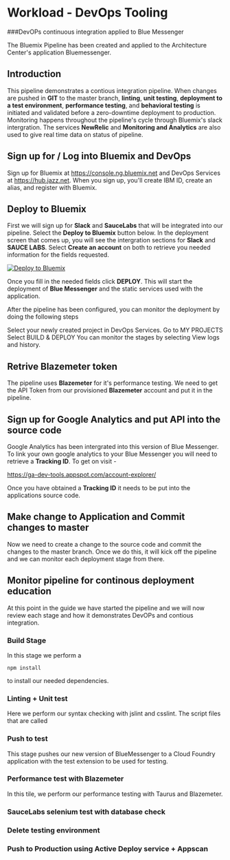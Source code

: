 # Workload - DevOps Tooling

###DevOPs continuous integration applied to Blue Messenger

The Bluemix Pipeline has been created and applied to the Architecture Center's application Bluemessenger.

## Introduction

This pipeline demonstrates a contious integration pipeline. When changes are pushed in **GIT** to the master branch, **linting**, **unit testing**, **deployment to a test environment**, **performance testing**, and **behavioral testing** is initiated and validated before a zero-downtime deployment to production.
Monitoring happens throughout the pipeline's cycle through Bluemix's slack intergration. The services **NewRelic** and **Monitoring and Analytics** are also used to give real time data on status of pipeline.

## Sign up for / Log into Bluemix and DevOps

Sign up for Bluemix at https://console.ng.bluemix.net and DevOps Services at https://hub.jazz.net.
When you sign up, you'll create IBM ID, create an alias, and register with Bluemix. 


## Deploy to Bluemix

First we will sign up for **Slack** and **SauceLabs** that will be integrated into our pipeline. Select the **Deploy to Bluemix** button below. In the deployment screen that comes up, you will see the intergration sections for **Slack** and **SAUCE LABS**. Select **Create an account** on both to retrieve you needed information for the fields requested.

 [![Deploy to Bluemix](https://bluemix.net/deploy/button.png)](https://bluemix.net/deploy?repository=https://github.com/wprichar/DevOPs-tooling.git)
 

Once you fill in the needed fields click **DEPLOY**. This will start the deployment of **Blue Messenger** and the static services used with the application. 

 After the pipeline has been configured, you can monitor the deployment by doing the following steps

Select your newly created project in DevOps Services.
Go to MY PROJECTS
Select BUILD & DEPLOY
You can monitor the stages by selecting View logs and history.
 
 ## Retrive Blazemeter token 
 
 The pipeline uses **Blazemeter** for it's performance testing. We need to get the API Token from our provisioned **Blazemeter** account and put it in the pipeline.

## Sign up for Google Analytics and put API into the source code

Google Analytics has been intergrated into this version of Blue Messenger. To link your own google analytics to your Blue Messenger you will need to retrieve a **Tracking ID**. To get on visit - 

https://ga-dev-tools.appspot.com/account-explorer/

Once you have obtained a **Tracking ID** it needs to be put into the applications source code. 

## Make change to Application and Commit changes to master

Now we need to create a change to the source code and commit the changes to the master branch. Once we do this, it will kick off the pipeline and we can monitor each deployment stage from there.

## Monitor pipeline for continous deployment education

At this point in the guide we have started the pipeline and we will now review each stage and how it demonstrates DevOPs and contious integration. 

### Build Stage

In this stage we perform a
```
npm install
```

to install our needed dependencies.

### Linting + Unit test

Here we perform our syntax checking with jslint and csslint. The script files that are called 


### Push to test

This stage pushes our new version of BlueMessenger to a Cloud Foundry application with the test extension to be used for testing.

### Performance test with Blazemeter

In this tile, we perform our performance testing with Taurus and Blazemeter. 

### SauceLabs selenium test with database check

### Delete testing environment

### Push to Production using Active Deploy service + Appscan
